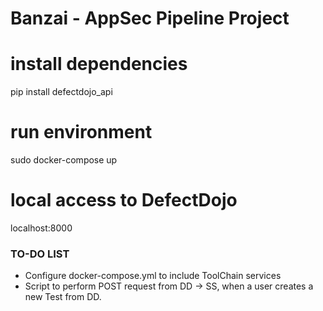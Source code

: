 # Banzai - AppSec Pipeline Project

# install dependencies
pip install defectdojo_api

# run environment
sudo docker-compose up

# local access to DefectDojo
localhost:8000

### TO-DO LIST ###

* Configure docker-compose.yml to include ToolChain services
* Script to perform POST request from DD -> SS, when a user creates a new Test from DD.
